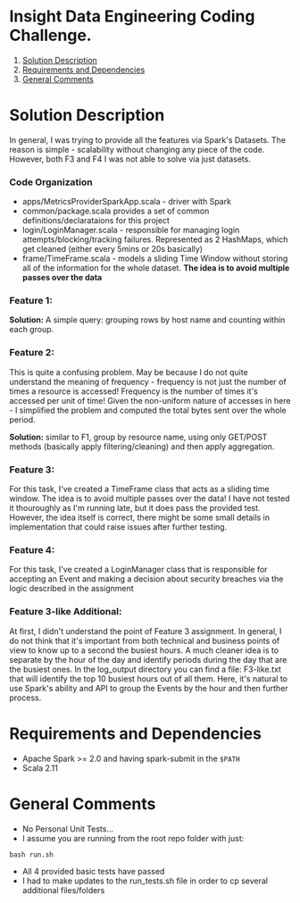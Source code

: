 # Insight Data Engineering Coding Challenge.
1. [Solution Description](README.md#solution-description)
2. [Requirements and Dependencies](README.md#requirements-dependencies)
3. [General Comments](README.md#general-comments)

# Solution Description
In general, I was trying to provide all the features via Spark's Datasets. The reason is simple - scalability without changing any piece of the code. However, both F3 and F4 I was not able to solve via just datasets. 

### Code Organization
- apps/MetricsProviderSparkApp.scala - driver with Spark
- common/package.scala provides a set of common definitions/declarataions for this project
- login/LoginManager.scala - responsible for managing login attempts/blocking/tracking failures. Represented as 2 HashMaps, which get cleaned (either every 5mins or 20s basically)
- frame/TimeFrame.scala - models a sliding Time Window without storing all of the information for the whole dataset. **The idea is to avoid multiple passes over the data**

### Feature 1:
**Solution:** A simple query: grouping rows by host name and counting within each group. 

### Feature 2:
This is quite a confusing problem. May be because I do not quite understand the meaning of frequency - frequency is not just the number of times a resource is accessed! Frequency is the number of times it's accessed per unit of time! Given the non-uniform nature of accesses in here - I simplified the problem and computed the total bytes sent over the whole period.

**Solution:** similar to F1, group by resource name, using only GET/POST methods (basically apply filtering/cleaning) and then apply aggregation.

### Feature 3:
For this task, I've created a TimeFrame class that acts as a sliding time window. The idea is to avoid multiple passes over the data! I have not tested it thouroughly as I'm running late, but it does pass the provided test. However, the idea itself is correct, there might be some small details in implementation that could raise issues after further testing.

### Feature 4:
For this task, I've created a LoginManager class that is responsible for accepting an Event and making a decision about security breaches via the logic described in the assignment

### Feature 3-like Additional:
At first, I didn't understand the point of Feature 3 assignment. In general, I do not think that it's important from both technical and business points of view to know up to a second the busiest hours. A much cleaner idea is to separate by the hour of the day and identify periods during the day that are the busiest ones. In the log\_output directory you can find a file: F3-like.txt that will identify the top 10 busiest hours out of all them. Here, it's natural to use Spark's ability and API to group the Events by the hour and then further process.

# Requirements and Dependencies
- Apache Spark >= 2.0 and having spark-submit in the `$PATH`
- Scala 2.11

# General Comments
- No Personal Unit Tests...
- I assume you are running from the root repo folder with just:
```
bash run.sh
```
- All 4 provided basic tests have passed
- I had to make updates to the run\_tests.sh file in order to cp several additional files/folders
